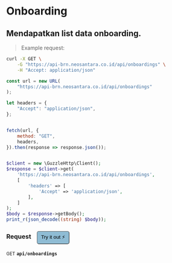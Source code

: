 # Onboarding


## Mendapatkan list data onboarding.




> Example request:

```bash
curl -X GET \
    -G "https://api-brn.neosantara.co.id/api/onboardings" \
    -H "Accept: application/json"
```

```javascript
const url = new URL(
    "https://api-brn.neosantara.co.id/api/onboardings"
);

let headers = {
    "Accept": "application/json",
};


fetch(url, {
    method: "GET",
    headers,
}).then(response => response.json());
```

```php

$client = new \GuzzleHttp\Client();
$response = $client->get(
    'https://api-brn.neosantara.co.id/api/onboardings',
    [
        'headers' => [
            'Accept' => 'application/json',
        ],
    ]
);
$body = $response->getBody();
print_r(json_decode((string) $body));
```


<div id="execution-results-GETapi-onboardings" hidden>
    <blockquote>Received response<span id="execution-response-status-GETapi-onboardings"></span>:</blockquote>
    <pre class="json"><code id="execution-response-content-GETapi-onboardings"></code></pre>
</div>
<div id="execution-error-GETapi-onboardings" hidden>
    <blockquote>Request failed with error:</blockquote>
    <pre><code id="execution-error-message-GETapi-onboardings"></code></pre>
</div>
<form id="form-GETapi-onboardings" data-method="GET" data-path="api/onboardings" data-authed="0" data-hasfiles="0" data-headers='{"Accept":"application\/json"}' onsubmit="event.preventDefault(); executeTryOut('GETapi-onboardings', this);">
<h3>
    Request&nbsp;&nbsp;&nbsp;
        <button type="button" style="background-color: #8fbcd4; padding: 5px 10px; border-radius: 5px; border-width: thin;" id="btn-tryout-GETapi-onboardings" onclick="tryItOut('GETapi-onboardings');">Try it out ⚡</button>
    <button type="button" style="background-color: #c97a7e; padding: 5px 10px; border-radius: 5px; border-width: thin;" id="btn-canceltryout-GETapi-onboardings" onclick="cancelTryOut('GETapi-onboardings');" hidden>Cancel</button>&nbsp;&nbsp;
    <button type="submit" style="background-color: #6ac174; padding: 5px 10px; border-radius: 5px; border-width: thin;" id="btn-executetryout-GETapi-onboardings" hidden>Send Request 💥</button>
    </h3>
<p>
<small class="badge badge-green">GET</small>
 <b><code>api/onboardings</code></b>
</p>
</form>



